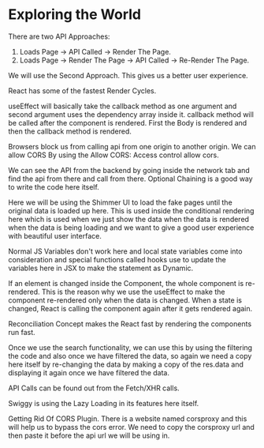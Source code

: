 # Exploring the World

There are two API Approaches:
1. Loads Page -> API Called -> Render The Page.
2. Loads Page -> Render The Page -> API Called -> Re-Render The Page.
   
We will use the Second Approach. This gives us a better user experience.

React has some of the fastest Render Cycles.

useEffect will basically take the callback method as one argument and second argument uses the dependency array inside it. callback method will be called after the component is rendered. First the Body is rendered and then the callback method is rendered.

Browsers block us from calling api from one origin to another origin. We can allow CORS By using the Allow CORS: Access control allow cors.

We can see the API from the backend by going inside the network tab and find the api from there and call from there. Optional Chaining is a good way to write the code here itself. 

Here we will be using the Shimmer UI to load the fake pages until the original data is loaded up here. This is used inside the conditional rendering here which is used when we just show the data when the data is rendered when the data is being loading and we want to give a good user experience with beautiful user interface.

Normal JS Variables don't work here and local state variables come into consideration and special functions called hooks use to update the variables here in JSX to make the statement as Dynamic.

If an element is changed inside the Component, the whole component is re-rendered. This is the reason why we use the useEffect to make the component re-rendered only when the data is changed. When a state is changed, React is calling the component again after it gets rendered again.

Reconciliation Concept makes the React fast by rendering the components run fast.

Once we use the search functionality, we can use this by using the filtering the code and also once we have filtered the data, so again we need a copy here itself by re-changing the data by making a copy of the res.data and displaying it again once we have filtered the data.

API Calls can be found out from the Fetch/XHR calls.

Swiggy is using the Lazy Loading in its features here itself.

Getting Rid Of CORS Plugin. There is a website named corsproxy and this will help us to bypass the cors error. We need to copy the corsproxy url and then paste it before the api url we will be using in.
